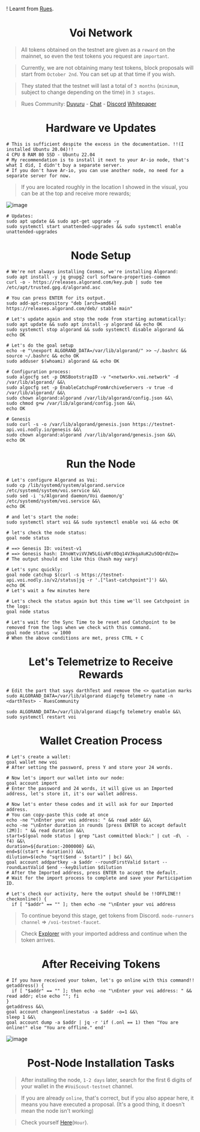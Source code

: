 ! Learnt from [Rues](https://github.com/ruesandora).
<h1 align="center">Voi Network</h1>

> All tokens obtained on the testnet are given as a `reward` on the mainnet, so even the test tokens you request are `important`.

> Currently, we are not obtaining many test tokens, block proposals will start from `October 2nd`. You can set up at that time if you wish.

> They stated that the testnet will last a total of `3 months` (`minimum`, subject to change depending on the time) in `3 stages`.

> Rues Community: [Duyuru](https://t.me/RuesAnnouncement) - [Chat](https://t.me/RuesChat) - [Discord](https://discord.gg/t7qVBD6m) 
> [Whitepaper](https://afaf83a4-6c33-4e2a-a40c-9999410c0063.filesusr.com/ugd/7dc173_8e16834f2fbd4866a957d441f392d578.pdf)

<h1 align="center">Hardware ve Updates</h1>

```console
# This is sufficient despite the excess in the documentation. !!(I installed Ubuntu 20.04)!!
4 CPU 8 RAM 80 SSD - Ubuntu 22.04
# My recommendation is to install it next to your Ar-io node, that's what I did, I didn't buy a separate server.
# If you don't have Ar-io, you can use another node, no need for a separate server for now.
```

> If you are located roughly in the location I showed in the visual, you can be at the top and receive more rewards;

![image](https://github.com/ruesandora/Voi/assets/101149671/a4acf712-b470-4ce7-bfb2-7bff3d47580e)

```console
# Updates:
sudo apt update && sudo apt-get upgrade -y
sudo systemctl start unattended-upgrades && sudo systemctl enable unattended-upgrades
```

<h1 align="center">Node Setup</h1>

```console
# We're not always installing Cosmos, we're installing Algorand:
sudo apt install -y jq gnupg2 curl software-properties-common
curl -o - https://releases.algorand.com/key.pub | sudo tee /etc/apt/trusted.gpg.d/algorand.asc

# You can press ENTER for its output.
sudo add-apt-repository "deb [arch=amd64] https://releases.algorand.com/deb/ stable main"

# Let's update again and stop the node from starting automatically:
sudo apt update && sudo apt install -y algorand && echo OK
sudo systemctl stop algorand && sudo systemctl disable algorand && echo OK

# Let's do the goal setup
echo -e "\nexport ALGORAND_DATA=/var/lib/algorand/" >> ~/.bashrc && source ~/.bashrc && echo OK
sudo adduser $(whoami) algorand && echo OK

# Configuration process:
sudo algocfg set -p DNSBootstrapID -v "<network>.voi.network" -d /var/lib/algorand/ &&\
sudo algocfg set -p EnableCatchupFromArchiveServers -v true -d /var/lib/algorand/ &&\
sudo chown algorand:algorand /var/lib/algorand/config.json &&\
sudo chmod g+w /var/lib/algorand/config.json &&\
echo OK

# Genesis
sudo curl -s -o /var/lib/algorand/genesis.json https://testnet-api.voi.nodly.io/genesis &&\
sudo chown algorand:algorand /var/lib/algorand/genesis.json &&\
echo OK
```

<h1 align="center">Run the Node</h1>

```console
# Let's configure Algorand as Voi:
sudo cp /lib/systemd/system/algorand.service /etc/systemd/system/voi.service &&\
sudo sed -i 's/Algorand daemon/Voi daemon/g' /etc/systemd/system/voi.service &&\
echo OK

# and let's start the node:
sudo systemctl start voi && sudo systemctl enable voi && echo OK

# let's check the node status:
goal node status

# ==> Genesis ID: voitest-v1
# ==> Genesis hash: IXnoWtviVVJW5LGivNFc0Dq14V3kqaXuK2u5OQrdVZo=
# The output should end like this (hash may vary)

# Let's sync quickly:
goal node catchup $(curl -s https://testnet-api.voi.nodly.io/v2/status|jq -r '.["last-catchpoint"]') &&\
echo OK
# Let's wait a few minutes here

# Let's check the status again but this time we'll see Catchpoint in the logs:
goal node status

# Let's wait for the Sync Time to be reset and Catchpoint to be removed from the logs when we check with this command.
goal node status -w 1000
# When the above conditions are met, press CTRL + C
```

<h1 align="center">Let's Telemetrize to Receive Rewards</h1>

```console
# Edit the part that says darthTest and remove the <> quotation marks
sudo ALGORAND_DATA=/var/lib/algorand diagcfg telemetry name -n <darthTest> - RuesCommunity

sudo ALGORAND_DATA=/var/lib/algorand diagcfg telemetry enable &&\
sudo systemctl restart voi
```

<h1 align="center">Wallet Creation Process</h1>

```console
# Let's create a wallet:
goal wallet new voi
# After setting the password, press Y and store your 24 words.

# Now let's import our wallet into our node:
goal account import
# Enter the password and 24 words, it will give us an Imported address, let's store it, it's our wallet address.

# Now let's enter these codes and it will ask for our Imported address.
# You can copy-paste this code at once
echo -ne "\nEnter your voi address: " && read addr &&\
echo -ne "\nEnter duration in rounds [press ENTER to accept default (2M)]: " && read duration &&\
start=$(goal node status | grep "Last committed block:" | cut -d\  -f4) &&\
duration=${duration:-2000000} &&\
end=$((start + duration)) &&\
dilution=$(echo "sqrt($end - $start)" | bc) &&\
goal account addpartkey -a $addr --roundFirstValid $start --roundLastValid $end --keyDilution $dilution
# After the Imported address, press ENTER to accept the default.
# Wait for the import process to complete and save your Participation ID.

# Let's check our activity, here the output should be !!OFFLINE!!
checkonline() {
  if [ "$addr" == "" ]; then echo -ne "\nEnter your voi address
```

> To continue beyond this stage, get tokens from Discord. `node-runners channel` => `/voi-testnet-faucet`.

> Check [Explorer](https://voi.observer/explorer/home) with your imported address and continue when the token arrives.


<h1 align="center">After Receiving Tokens</h1>

```console
# If you have received your token, let's go online with this command!!
getaddress() {
  if [ "$addr" == "" ]; then echo -ne "\nEnter your voi address: " && read addr; else echo ""; fi
}
getaddress &&\
goal account changeonlinestatus -a $addr -o=1 &&\
sleep 1 &&\
goal account dump -a $addr | jq -r 'if (.onl == 1) then "You are online!" else "You are offline." end'
```

![image](https://github.com/ruesandora/Voi/assets/101149671/6b030e34-9619-4191-a136-6312f94ba7cb)


<h1 align="center">Post-Node Installation Tasks</h1>

> After installing the node,  `1-2 days` later, search for the first 6 digits of your wallet in the `#VoiScout-testnet` channel.

> If you are already `online`, that's correct, but if you also appear here, it means you have executed a proposal. (It's a good thing, it doesn't mean the node isn't working)

> Check yourself [Here](https://cswenor.github.io/voi-proposer-data/health.html)(`Hour`).
